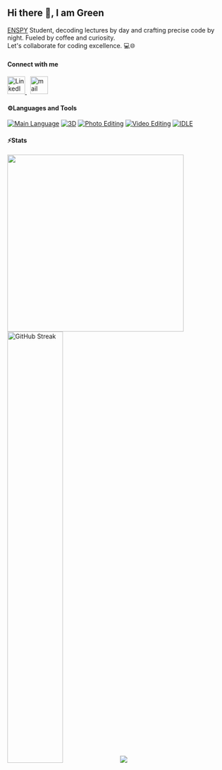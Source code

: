  <h2 align="left">Hi there 👋, I am Green</h2>
  
  <p align="left"><a href="https://polytechnique.cm/">ENSPY</a> Student, decoding lectures by day and crafting precise code by night. Fueled by coffee and curiosity. <br>Let's collaborate for coding excellence. 💻🌐</p>
  
  <h4 align="left">Connect with me</h4>
  
  <!-- LinkedIn -->
  <a href="https://www.linkedin.com/in/igor-green-mogou-062876267/" target="_blank">
    <img src="https://upload.wikimedia.org/wikipedia/commons/thumb/c/ca/LinkedIn_logo_initials.png/600px-LinkedIn_logo_initials.png" alt="LinkedIn" width="40" height="40"/>
  </a>&nbsp;
  
  <!-- Gmail -->
  <a href="mailto:igormogou86@gmail.com" target="_blank">  
  <img src="https://upload.wikimedia.org/wikipedia/commons/thumb/7/7e/Gmail_icon_%282020%29.svg/1024px-Gmail_icon_%282020%29.svg.png" alt="mail" height="40"/> 
  </a> 
  
  <h4 align="left">⚙️Languages and Tools</h4>

[![Main Language](https://img.shields.io/badge/prefered%20Language-C++-white?logo=cplusplus)](https://isocpp.org/)
[![3D](https://img.shields.io/badge/VFX/3D-Blender-informational?style=flat&logo=blender&logoColor=orange&color=f86604)](https://www.blender.org/)
[![Photo Editing](https://img.shields.io/badge/photo-Photoshop-blue?style=flat&logo=adobephotoshop&color=blue)](https://www.adobe.com/fr/products/photoshop.html)
[![Video Editing](https://img.shields.io/badge/editing-Adobe%20AfterEffects-blue?style=flat&logo=adobeaftereffects&color=c500ff)](https://www.adobe.com/fr/products/aftereffects.html)
[![IDLE](https://img.shields.io/badge/IDLE-VS_Code-informational?style=flat&logo=VisualStudioCode&logoColor=lightblue&color=blue)](https://code.visualstudio.com/)

  <h4 align="left">⚡Stats</h4>
  
  <img align="left" width="400" src="https://github-readme-stats.vercel.app/api?username=IgorGreenIGM&show_icons=true&theme=codeSTACKr&hide_border=true"> 
  <img src="https://streak-stats.demolab.com?user=IgorGreenIGM&theme=dark&hide_border=true" alt="GitHub Streak" style="width: 50%" />
<img src="https://hit.yhype.me/github/profile?user_id=107557907" />
